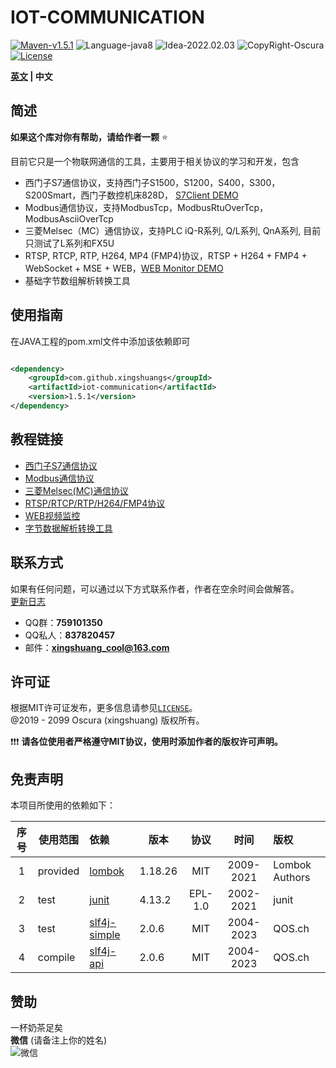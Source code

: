# IOT-COMMUNICATION

[![Maven-v1.5.1](https://img.shields.io/badge/Maven-v1.5.1-brightgreen)](https://mvnrepository.com/artifact/com.github.xingshuangs/iot-communication)
![Language-java8](https://img.shields.io/badge/Language-java8-blue)
![Idea-2022.02.03](https://img.shields.io/badge/Idea-2022.02.03-lightgrey)
![CopyRight-Oscura](https://img.shields.io/badge/CopyRight-Oscura-yellow)
[![License](https://img.shields.io/badge/License-MIT-blue.svg)](./LICENSE)

**[英文](./README.md) | 中文**

## 简述

**如果这个库对你有帮助，请给作者一颗** ⭐ <br>

目前它只是一个物联网通信的工具，主要用于相关协议的学习和开发，包含

- 西门子S7通信协议，支持西门子S1500，S1200，S400，S300，S200Smart，西门子数控机床828D，
  [S7Client DEMO](https://github.com/xingshuangs/SiemensWindowProgram)
- Modbus通信协议，支持ModbusTcp，ModbusRtuOverTcp，ModbusAsciiOverTcp
- 三菱Melsec（MC）通信协议，支持PLC iQ-R系列, Q/L系列, QnA系列, 目前只测试了L系列和FX5U
- RTSP, RTCP, RTP, H264, MP4 (FMP4)协议，RTSP + H264 + FMP4 + WebSocket + MSE +
  WEB，[WEB Monitor DEMO](https://github.com/xingshuangs/rtsp-websocket-server)
- 基础字节数组解析转换工具

## 使用指南

在JAVA工程的pom.xml文件中添加该依赖即可

```xml

<dependency>
    <groupId>com.github.xingshuangs</groupId>
    <artifactId>iot-communication</artifactId>
    <version>1.5.1</version>
</dependency>
```

## 教程链接

- [西门子S7通信协议](./tutorial/README-S7-CN.md)
- [Modbus通信协议](./tutorial/README-Modbus-CN.md)
- [三菱Melsec(MC)通信协议](./tutorial/README-Melsec-CN.md)
- [RTSP/RTCP/RTP/H264/FMP4协议](./tutorial/README-RTSP-CN.md)
- [WEB视频监控](./tutorial/README-WebVideo-CN.md)
- [字节数据解析转换工具](./tutorial/README-ByteArray-CN.md)

## 联系方式

如果有任何问题，可以通过以下方式联系作者，作者在空余时间会做解答。<br>
[更新日志](./tips/changeLog.md)

- QQ群：**759101350**
- QQ私人：**837820457**
- 邮件：**xingshuang_cool@163.com**

## 许可证

根据MIT许可证发布，更多信息请参见[`LICENSE`](./LICENSE)。<br>
@2019 - 2099 Oscura (xingshuang) 版权所有。<br>

❗❗❗ **请各位使用者严格遵守MIT协议，使用时添加作者的版权许可声明。**

## 免责声明

本项目所使用的依赖如下：

| 序号  | 使用范围     | 依赖                                               | 版本      |   协议    |    时间     | 版权             |
|:---:|----------|:-------------------------------------------------|---------|:-------:|:---------:|:---------------|
|  1  | provided | [lombok](https://projectlombok.org/)             | 1.18.26 |   MIT   | 2009-2021 | Lombok Authors |
|  2  | test     | [junit](https://junit.org/junit4/)               | 4.13.2  | EPL-1.0 | 2002-2021 | junit          |
|  3  | test     | [slf4j-simple](https://www.slf4j.org/index.html) | 2.0.6   |   MIT   | 2004-2023 | QOS.ch         |
|  4  | compile  | [slf4j-api](https://www.slf4j.org/index.html)    | 2.0.6   |   MIT   | 2004-2023 | QOS.ch         |

## 赞助

一杯奶茶足矣<br>
**微信** (请备注上你的姓名)<br>
![微信](https://i.postimg.cc/brBG5vx8/image.png)

